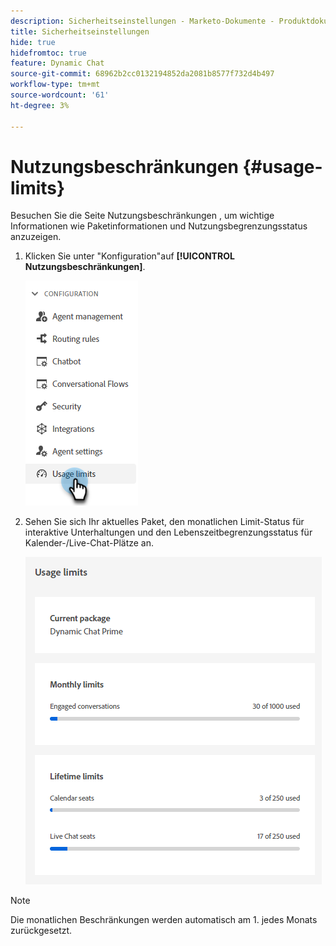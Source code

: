 ```yaml
---
description: Sicherheitseinstellungen - Marketo-Dokumente - Produktdokumentation
title: Sicherheitseinstellungen
hide: true
hidefromtoc: true
feature: Dynamic Chat
source-git-commit: 68962b2cc0132194852da2081b8577f732d4b497
workflow-type: tm+mt
source-wordcount: '61'
ht-degree: 3%

---
```


# Nutzungsbeschränkungen {#usage-limits}

Besuchen Sie die Seite Nutzungsbeschränkungen , um wichtige Informationen wie Paketinformationen und Nutzungsbegrenzungsstatus anzuzeigen.

1. Klicken Sie unter &quot;Konfiguration&quot;auf **[!UICONTROL Nutzungsbeschränkungen]**.

   ![](assets/usage-limits-1.png)

1. Sehen Sie sich Ihr aktuelles Paket, den monatlichen Limit-Status für interaktive Unterhaltungen und den Lebenszeitbegrenzungsstatus für Kalender-/Live-Chat-Plätze an.

   ![](assets/usage-limits-2.png)

>[!NOTE]
>
>Die monatlichen Beschränkungen werden automatisch am 1. jedes Monats zurückgesetzt.
